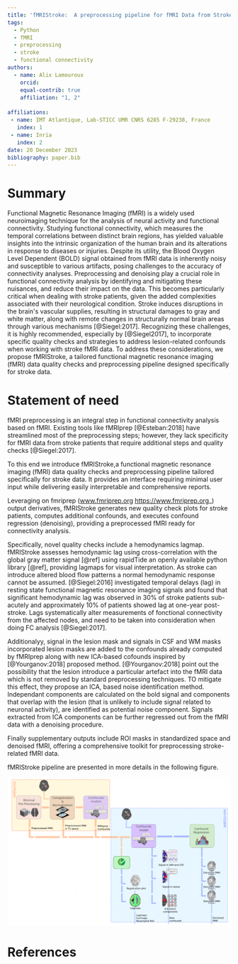 ```yaml
---
title: 'fMRIStroke:  A preprocessing pipeline for fMRI Data from Stroke patients'
tags:
  - Python
  - fMRI
  - preprocessing
  - stroke
  - functional connectivity
authors:
  - name: Alix Lamouroux
    orcid: 
    equal-contrib: true
    affiliation: "1, 2" 

affiliations:
 - name: IMT Atlantique, Lab-STICC UMR CNRS 6285 F-29238, France
   index: 1
 - name: Inria
   index: 2
date: 20 December 2023
bibliography: paper.bib
---
```


# Summary

Functional Magnetic Resonance Imaging (fMRI) is a widely used neuroimaging technique for the analysis of neural activity and functional connectivity. Studying functional connectivity, which measures the temporal correlations between distinct brain regions, has yielded valuable insights into the intrinsic organization of the human brain and its alterations in response to diseases or injuries. 
Despite its utility, the Blood Oxygen Level Dependent (BOLD) signal obtained from fMRI data is inherently noisy and susceptible to various artifacts, posing challenges to the accuracy of connectivity analyses. Preprocessing and denoising play a crucial role in functional connectivity analysis by identifying and mitigating these nuisances, and reduce their impact on the data. This becomes particularly critical when dealing with stroke patients, given the added complexities associated with their neurological condition. Stroke induces disruptions in the brain's vascular supplies, resulting in structural damages to gray and white matter, along with remote changes in structurally normal brain areas through various mechanisms [@Siegel:2017]. Recognizing these challenges, it is highly recommended, especially by [@Siegel2017], to incorporate specific quality checks and strategies to address lesion-related confounds when working with stroke fMRI data. To address these considerations, we propose fMRIStroke, a tailored functional magnetic resonance imaging (fMRI) data quality checks and preprocessing pipeline designed specifically for stroke data.

# Statement of need
fMRI preprocessing is an integral step in functional connectivity analysis based on fMRI. Existing tools like fMRIprep [@Esteban:2018] have streamlined most of the preprocessing steps; however, they lack specificity for fMRI data from stroke patients that require additional steps and quality checks [@Siegel:2017].

To this end we introduce fMRIStroke,a functional magnetic resonance imaging (fMRI) data quality checks and preprocessing pipeline tailored specifically for stroke data. It provides an interface requiring minimal user input while delivering easily interpretable and comprehensive reports.

Leveraging on fmriprep (www.fmriprep.org <https://www.fmriprep.org>_) output derivatives, fMRIStroke generates new quality check plots for stroke patients, computes additional confounds, and executes confound regression (denoising), providing a preprocessed fMRI ready for connectivity analysis.

Specifically, novel quality checks include a hemodynamics lagmap. fMRIStroke assesses hemodynamic lag using cross-correlation with the global gray matter signal [@ref] using rapidTide an openly available python library [@ref], providing lagmaps for visual interpretation. As stroke can introduce altered blood flow patterns a normal hemodynamic response cannot be assumed. [@Siegel:2016] investigated temporal delays (lag) in resting state functional magnetic resonance imaging signals and found that significant hemodynamic lag was observed in 30% of stroke patients sub-acutely and approximately 10% of patients showed lag at one-year post-stroke. Lags systematically alter measurements of fonctional connectivity from the affected nodes, and need to be taken into consideration when doing FC analysis [@Siegel:2017].

Additionalyy, signal in the lesion mask and signals in CSF and WM masks incorporated lesion masks are added to the confounds already computed by fMRIprep along with new ICA-based cofounds inspired by [@Yourganov:2018] proposed method. [@Yourganov:2018] point out the possibility that 
the lesion introduce a particular artefact into the fMRI data which is not removed by standard preprocessing techniques. TO mitigate this effect, they propose an ICA, based noise identification method. Independant components are calculated on the bold signal and components that overlap with the lesion (that is unlikely to include signal related to neuronal activity), are identified as potential noise component. Signals extracted from ICA components can be further regressed out from the fMRI data with a denoising procedure.

Finally supplementary outputs include ROI masks in standardized space and denoised fMRI, offering a comprehensive toolkit for preprocessing stroke-related fMRI data.

fMRIStroke pipeline are presented in more details in the following figure. 


![fMRIStroke pipeline.](https://github.com/alixlam/fmristroke/blob/main/docs/_static/fmristroke_pipeline.png)

# References